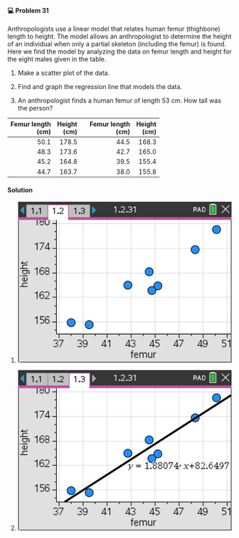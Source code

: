 <div class="alert alert-warning" role="alert">
<h4 class="alert-heading">💻 Problem 31</h4>

Anthropologists use a linear model that relates human femur (thighbone) length to height. The model allows an anthropologist to determine the height of an individual when only a partial skeleton (including the femur) is found. Here we find the model by analyzing the data on femur length and height for the eight males given in the table.

1. Make a scatter plot of the data.

2. Find and graph the regression line that models the data.

3. An anthropologist finds a human femur of length $53$ cm. How tall was the person?

</div>

|  Femur length<br>(cm) | Height<br>(cm) |    | Femur length<br>(cm) | Height<br>(cm) |
| --------------------: | -------------: | -- | -------------------: | -------------: |
| 50.1                  | 178.5          |    | 44.5                 | 168.3          |
| 48.3                  | 173.6          |    | 42.7                 | 165.0          |
| 45.2                  | 164.8          |    | 39.5                 | 155.4          |
| 44.7                  | 163.7          |    | 38.0                 | 155.8          |


<div class="alert alert-success" role="alert">
<h4 class="alert-heading">Solution</h4>

1. ![](_media/screenshots/26-08-2025%20Image018.jpg ':class=img-center')

2. ![](_media/screenshots/26-08-2025%20Image019.jpg ':class=img-center')

</div>

